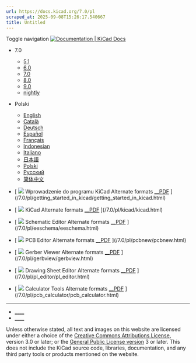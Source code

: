 ```yaml
---
url: https://docs.kicad.org/7.0/pl
scraped_at: 2025-09-08T15:26:17.540667
title: Untitled
---
```


Toggle navigation [ ![Documentation | KiCad](/img/kicad_logo_small.png) Docs ](/)

  * 7.0 
    * [ 5.1 ](/5.1)
    * [ 6.0 ](/6.0)
    * [ 7.0 ](/7.0)
    * [ 8.0 ](/8.0)
    * [ 9.0 ](/9.0)
    * [ nightly ](/master)
  * Polski 
    * [ English ](/7.0/en)
    * [ Català ](/7.0/ca)
    * [ Deutsch ](/7.0/de)
    * [ Español ](/7.0/es)
    * [ Français ](/7.0/fr)
    * [ Indonesian ](/7.0/id)
    * [ Italiano ](/7.0/it)
    * [ 日本語 ](/7.0/ja)
    * [ Polski ](/7.0/pl)
    * [ Русский ](/7.0/ru)
    * [ 简体中文 ](/7.0/zh)

  * [ ![](/img/guide-icons/placeholder.png) Wprowadzenie do programu KiCad Alternate formats [__PDF](/7.0/pl/getting_started_in_kicad/getting_started_in_kicad.pdf) ](/7.0/pl/getting_started_in_kicad/getting_started_in_kicad.html)
  * [ ![](/img/guide-icons/kicad.png) KiCad Alternate formats [__PDF](/7.0/pl/kicad/kicad.pdf) ](/7.0/pl/kicad/kicad.html)
  * [ ![](/img/guide-icons/eeschema.png) Schematic Editor Alternate formats [__PDF](/7.0/pl/eeschema/eeschema.pdf) ](/7.0/pl/eeschema/eeschema.html)
  * [ ![](/img/guide-icons/pcbnew.png) PCB Editor Alternate formats [__PDF](/7.0/pl/pcbnew/pcbnew.pdf) ](/7.0/pl/pcbnew/pcbnew.html)
  * [ ![](/img/guide-icons/gerbview.png) Gerber Viewer Alternate formats [__PDF](/7.0/pl/gerbview/gerbview.pdf) ](/7.0/pl/gerbview/gerbview.html)
  * [ ![](/img/guide-icons/pl_editor.png) Drawing Sheet Editor Alternate formats [__PDF](/7.0/pl/pl_editor/pl_editor.pdf) ](/7.0/pl/pl_editor/pl_editor.html)
  * [ ![](/img/guide-icons/pcb_calculator.png) Calculator Tools Alternate formats [__PDF](/7.0/pl/pcb_calculator/pcb_calculator.pdf) ](/7.0/pl/pcb_calculator/pcb_calculator.html)

* * *

  * [ ____ ](https://forum.kicad.info/)
  * [ ____ ](https://gitlab.com/kicad)

Unless otherwise stated, all text and images on this website are licensed
under either a choice of the [Creative Commons Attributions
License](/about/licenses/#_creative_commons_attribution_3_0_unported), version
3.0 or later; or the [General Public License
version](/about/licenses/#_gnu_general_public_license_v3) 3 or later. This
does not include the KiCad source code, libraries, documentation, and any
third party tools or products mentioned on the website.

